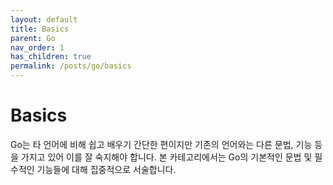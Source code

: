 ```yaml
---
layout: default
title: Basics
parent: Go
nav_order: 1
has_children: true
permalink: /posts/go/basics
---
```

# Basics
Go는 타 언어에 비해 쉽고 배우기 간단한 편이지만 기존의 언어와는 다른 문법, 기능 등을 가지고 있어 이를 잘 숙지해야 합니다. 본 카테고리에서는 Go의 기본적인 문법 및 필수적인 기능들에 대해 집중적으로 서술합니다.
